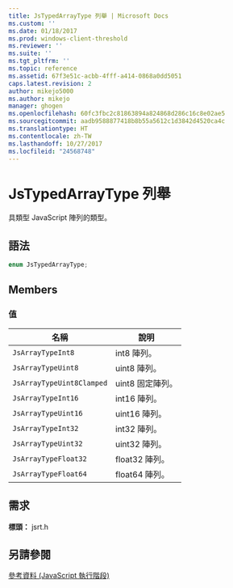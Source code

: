 ```yaml
---
title: JsTypedArrayType 列舉 | Microsoft Docs
ms.custom: ''
ms.date: 01/18/2017
ms.prod: windows-client-threshold
ms.reviewer: ''
ms.suite: ''
ms.tgt_pltfrm: ''
ms.topic: reference
ms.assetid: 67f3e51c-acbb-4fff-a414-0868a0dd5051
caps.latest.revision: 2
author: mikejo5000
ms.author: mikejo
manager: ghogen
ms.openlocfilehash: 60fc3fbc2c81863894a824868d286c16c8e02ae5
ms.sourcegitcommit: aadb9588877418b8b55a5612c1d3842d4520ca4c
ms.translationtype: HT
ms.contentlocale: zh-TW
ms.lasthandoff: 10/27/2017
ms.locfileid: "24568748"
---
```

# <a name="jstypedarraytype-enumeration"></a>JsTypedArrayType 列舉
具類型 JavaScript 陣列的類型。  
  
## <a name="syntax"></a>語法  
  
```cpp  
enum JsTypedArrayType;  
```  
  
## <a name="members"></a>Members  
  
### <a name="values"></a>值  
  
|名稱|說明|  
|----------|-----------------|  
|`JsArrayTypeInt8`|int8 陣列。|  
|`JsArrayTypeUint8`|uint8 陣列。|  
|`JsArrayTypeUint8Clamped`|uint8 固定陣列。|  
|`JsArrayTypeInt16`|int16 陣列。|  
|`JsArrayTypeUint16`|uint16 陣列。|  
|`JsArrayTypeInt32`|int32 陣列。|  
|`JsArrayTypeUint32`|uint32 陣列。|  
|`JsArrayTypeFloat32`|float32 陣列。|  
|`JsArrayTypeFloat64`|float64 陣列。|  
  
## <a name="requirements"></a>需求  
 **標頭：** jsrt.h  
  
## <a name="see-also"></a>另請參閱  
 [參考資料 (JavaScript 執行階段)](../chakra-hosting/reference-javascript-runtime.md)
